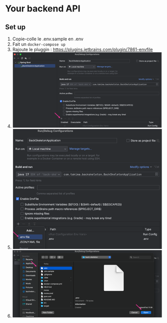 # Your backend API

## Set up

1. Copie-colle le .env.sample en .env
2. Fait un `docker-compose up`
2. Rajoute le pluggin : https://plugins.jetbrains.com/plugin/7861-envfile
3. <img src="img-readme/img.png">
3. <img src="img-readme/img_1.png">
3. <img src="img-readme/img_2.png">
